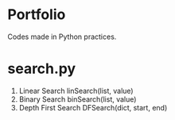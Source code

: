 # Portfolio
Codes made in Python practices. 

# search.py
  1. Linear Search linSearch(list, value)
  2. Binary Search binSearch(list, value)
  3. Depth First Search DFSearch(dict, start, end)
